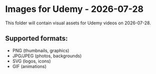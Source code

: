 # Images for Udemy - 2026-07-28

This folder will contain visual assets for Udemy videos on 2026-07-28.

## Supported formats:
- PNG (thumbnails, graphics)
- JPG/JPEG (photos, backgrounds)
- SVG (logos, icons)
- GIF (animations)
